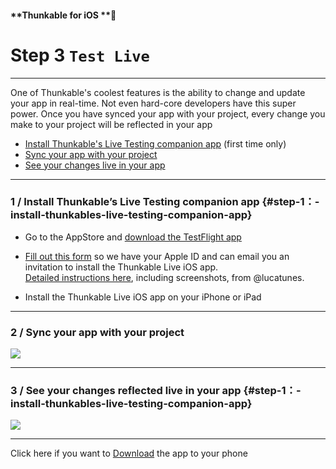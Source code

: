 #### **Thunkable for iOS **

# Step 3 `Test Live`

---

One of Thunkable's coolest features is the ability to change and update your app in real-time. Not even hard-core developers have this super power. Once you have synced your app with your project, every change you make to your project will be reflected in your app

* [Install Thunkable's Live Testing companion app](https://www.gitbook.com/book/thunkable/thunkable-docs/edit#) \(first time only\)
* [Sync your app with your project](https://www.gitbook.com/book/thunkable/thunkable-docs/edit#)
* [See your changes live in your app](#step-1：-install-thunkables-live-testing-companion-app)

---

### 1 / Install Thunkable’s Live Testing companion app {#step-1：-install-thunkables-live-testing-companion-app}

* Go to the AppStore and [download the TestFlight app](https://itunes.apple.com/us/app/testflight/id899247664?mt=8)

* [Fill out this form](https://docs.google.com/a/thunkable.com/forms/d/e/1FAIpQLSe6rInAyxJg__2seP5ai0Bak5kvj24nmJPZCSgDa0TSmhHpkQ/viewform) so we have your Apple ID and can email you an invitation to install the Thunkable Live iOS app.  
  [Detailed instructions here](http://community.thunkable.com/t/geting-started-with-iosalpha/2440?source_topic_id=2406), including screenshots, from @lucatunes.

* Install the Thunkable Live iOS app on your iPhone or iPad

---

### 2 / S**ync your app with your project**

![](https://github.com/thunkable/docs-thunkable-com/blob/master/assets/live-test-ios-1.gif?raw=true)

---

### 3 / See your changes reflected live in your app {#step-1：-install-thunkables-live-testing-companion-app}

![](https://github.com/thunkable/docs-thunkable-com/blob/master/assets/live-test-ios-2.gif?raw=true)

---

Click here if you want to [Download](/ios/live-test/download.md) the app to your phone

